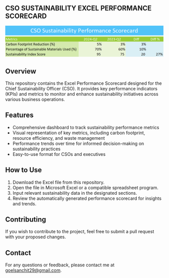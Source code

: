 ## CSO SUSTAINABILITY EXCEL PERFORMANCE SCORECARD
![Dashboard](CSO_S_Excel_Performance_Scorecard.PNG)


## Overview
This repository contains the Excel Performance Scorecard designed for the Chief Sustainability Officer (CSO). It provides key performance indicators (KPIs) and metrics to monitor and enhance sustainability initiatives across various business operations.

## Features
- Comprehensive dashboard to track sustainability performance metrics
- Visual representation of key metrics, including carbon footprint, resource efficiency, and waste management
- Performance trends over time for informed decision-making on sustainability practices
- Easy-to-use format for CSOs and executives

## How to Use
1. Download the Excel file from this repository.
2. Open the file in Microsoft Excel or a compatible spreadsheet program.
3. Input relevant sustainability data in the designated sections.
4. Review the automatically generated performance scorecard for insights and trends.

## Contributing
If you wish to contribute to the project, feel free to submit a pull request with your proposed changes.

## Contact
For any questions or feedback, please contact me at goelsanchit29@gmail.com.

